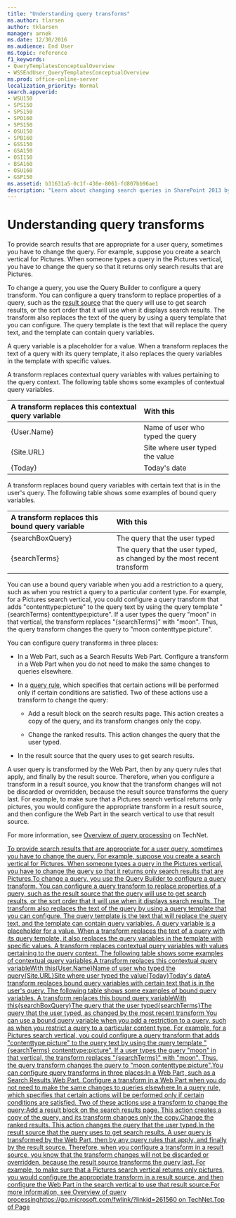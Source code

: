 ```yaml
---
title: "Understanding query transforms"
ms.author: tlarsen
author: tklarsen
manager: arnek
ms.date: 12/30/2016
ms.audience: End User
ms.topic: reference
f1_keywords:
- QueryTemplatesConceptualOverview
- WSSEndUser_QueryTemplatesConceptualOverview
ms.prod: office-online-server
localization_priority: Normal
search.appverid:
- WSU150
- SPS150
- SPS150
- SPO160
- SPS150
- OSU150
- SPB160
- GSS150
- GSA150
- OSI150
- BSA160
- OSU160
- GSP150
ms.assetid: b31631a5-0c1f-436e-8061-fd807bb96ae1
description: "Learn about changing search queries in SharePoint 2013 by using query transforms to provide search results that are in line with what users expect."
---
```


# Understanding query transforms

To provide search results that are appropriate for a user query, sometimes you have to change the query. For example, suppose you create a search vertical for Pictures. When someone types a query in the Pictures vertical, you have to change the query so that it returns only search results that are Pictures.
  
To change a query, you use the Query Builder to configure a query transform. You can configure a query transform to replace properties of a query, such as the [result source](understanding-result-sources.md) that the query will use to get search results, or the sort order that it will use when it displays search results. The transform also replaces the text of the query by using a query template that you can configure. The query template is the text that will replace the query text, and the template can contain query variables. 
  
A query variable is a placeholder for a value. When a transform replaces the text of a query with its query template, it also replaces the query variables in the template with specific values. 
  
A transform replaces contextual query variables with values pertaining to the query context. The following table shows some examples of contextual query variables.
  
|**A transform replaces this contextual query variable**|**With this**|
|:-----|:-----|
|{User.Name}  <br/> |Name of user who typed the query  <br/> |
|{Site.URL}  <br/> |Site where user typed the value  <br/> |
|{Today}  <br/> |Today's date  <br/> |
   
A transform replaces bound query variables with certain text that is in the user's query. The following table shows some examples of bound query variables. 
  
|**A transform replaces this bound query variable**|**With this**|
|:-----|:-----|
|{searchBoxQuery}  <br/> |The query that the user typed  <br/> |
|{searchTerms}  <br/> |The query that the user typed, as changed by the most recent transform  <br/> |
   
You can use a bound query variable when you add a restriction to a query, such as when you restrict a query to a particular content type. For example, for a Pictures search vertical, you could configure a query transform that adds "contenttype:picture" to the query text by using the query template "{searchTerms} contenttype:picture". If a user types the query "moon" in that vertical, the transform replaces "{searchTerms}" with "moon". Thus, the query transform changes the query to "moon contenttype:picture".
  
You can configure query transforms in three places:
  
- In a Web Part, such as a Search Results Web Part. Configure a transform in a Web Part when you do not need to make the same changes to queries elsewhere.
    
- In a [query rule](understanding-query-rules.md), which specifies that certain actions will be performed only if certain conditions are satisfied. Two of these actions use a transform to change the query:
    
  - Add a result block on the search results page. This action creates a copy of the query, and its transform changes only the copy.
    
  - Change the ranked results. This action changes the query that the user typed.
    
- In the result source that the query uses to get search results. 
    
A user query is transformed by the Web Part, then by any query rules that apply, and finally by the result source. Therefore, when you configure a transform in a result source, you know that the transform changes will not be discarded or overridden, because the result source transforms the query last. For example, to make sure that a Pictures search vertical returns only pictures, you would configure the appropriate transform in a result source, and then configure the Web Part in the search vertical to use that result source.
  
For more information, see [Overview of query processing](https://go.microsoft.com/fwlink/?linkid=261560) on TechNet. 
  
[To provide search results that are appropriate for a user query, sometimes you have to change the query. For example, suppose you create a search vertical for Pictures. When someone types a query in the Pictures vertical, you have to change the query so that it returns only search results that are Pictures.To change a query, you use the Query Builder to configure a query transform. You can configure a query transform to replace properties of a query, such as the result source that the query will use to get search results, or the sort order that it will use when it displays search results. The transform also replaces the text of the query by using a query template that you can configure. The query template is the text that will replace the query text, and the template can contain query variables. A query variable is a placeholder for a value. When a transform replaces the text of a query with its query template, it also replaces the query variables in the template with specific values. A transform replaces contextual query variables with values pertaining to the query context. The following table shows some examples of contextual query variables.A transform replaces this contextual query variableWith this{User.Name}Name of user who typed the query{Site.URL}Site where user typed the value{Today}Today's dateA transform replaces bound query variables with certain text that is in the user's query. The following table shows some examples of bound query variables. A transform replaces this bound query variableWith this{searchBoxQuery}The query that the user typed{searchTerms}The query that the user typed, as changed by the most recent transform You can use a bound query variable when you add a restriction to a query, such as when you restrict a query to a particular content type. For example, for a Pictures search vertical, you could configure a query transform that adds "contenttype:picture" to the query text by using the query template "{searchTerms} contenttype:picture". If a user types the query "moon" in that vertical, the transform replaces "{searchTerms}" with "moon". Thus, the query transform changes the query to "moon contenttype:picture".You can configure query transforms in three places:In a Web Part, such as a Search Results Web Part. Configure a transform in a Web Part when you do not need to make the same changes to queries elsewhere.In a query rule, which specifies that certain actions will be performed only if certain conditions are satisfied. Two of these actions use a transform to change the query:Add a result block on the search results page. This action creates a copy of the query, and its transform changes only the copy.Change the ranked results. This action changes the query that the user typed.In the result source that the query uses to get search results. A user query is transformed by the Web Part, then by any query rules that apply, and finally by the result source. Therefore, when you configure a transform in a result source, you know that the transform changes will not be discarded or overridden, because the result source transforms the query last. For example, to make sure that a Pictures search vertical returns only pictures, you would configure the appropriate transform in a result source, and then configure the Web Part in the search vertical to use that result source.For more information, see Overview of query processinghttps://go.microsoft.com/fwlink/?linkid=261560 on TechNet.Top of Page](understanding-query-transforms.md#__top)
  

